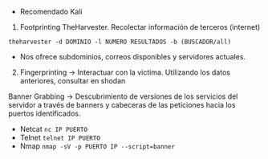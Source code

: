 * Recomendado Kali

1. Footprinting
TheHarvester.
Recolectar información de terceros (internet)

`theharvester -d DOMINIO -l NUMERO RESULTADOS -b (BUSCADOR/all)`

* Nos ofrece subdominios, correos disponibles y servidores actuales.

2. Fingerprinting -> Interactuar con la victima.
Utilizando los datos anteriores, consultar en shodan

Banner Grabbing -> Descubrimiento de versiones de los servicios del servidor a través de banners y cabeceras de las peticiones hacia los puertos identificados.
 * Netcat `nc IP PUERTO`
 * Telnet `telnet IP PUERTO`
 * Nmap `nmap -sV -p PUERTO IP --script=banner`

